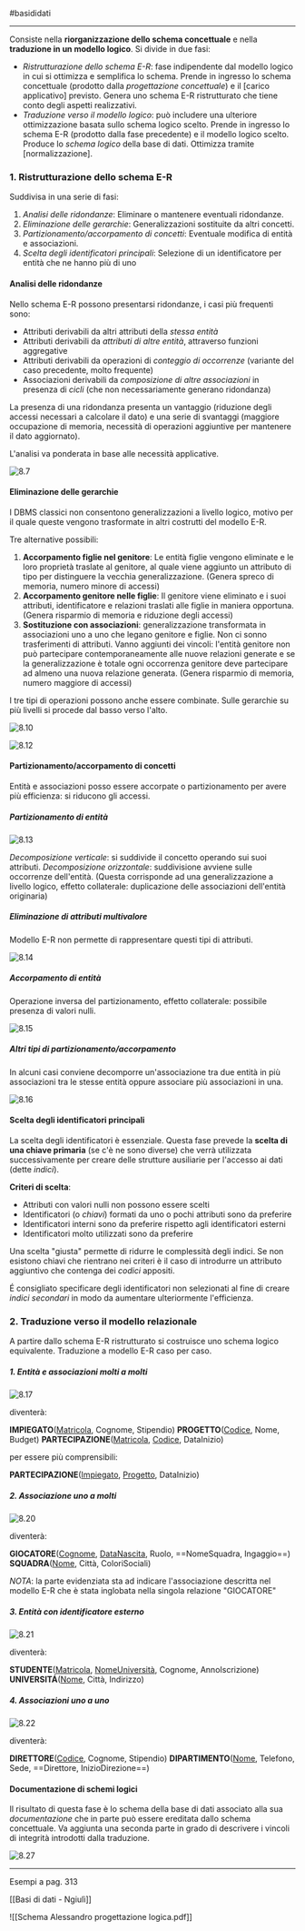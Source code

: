 #basididati 

---
Consiste nella **riorganizzazione dello schema concettuale** e nella **traduzione in un modello logico**. Si divide in due fasi:
- *Ristrutturazione dello schema E-R*: fase indipendente dal modello logico in cui si ottimizza e semplifica lo schema. Prende in ingresso lo schema concettuale (prodotto dalla *progettazione concettuale*) e il [carico applicativo] previsto. Genera uno schema E-R ristrutturato che tiene conto degli aspetti realizzativi.
- *Traduzione verso il modello logico*: può includere una ulteriore ottimizzazione basata sullo schema logico scelto. Prende in ingresso lo schema E-R (prodotto dalla fase precedente) e il modello logico scelto. Produce lo *schema logico* della base di dati. Ottimizza tramite [normalizzazione].

### 1. Ristrutturazione dello schema E-R
Suddivisa in una serie di fasi:
1. *Analisi delle ridondanze*: Eliminare o mantenere eventuali ridondanze.
2. *Eliminazione delle gerarchie*: Generalizzazioni sostituite da altri concetti.
3. *Partizionamento/accorpamento di concetti*: Eventuale modifica di entità e associazioni.
4. *Scelta degli identificatori principali*: Selezione di un identificatore per entità che ne hanno più di uno

#### Analisi delle ridondanze
Nello schema E-R possono presentarsi ridondanze, i casi più frequenti sono:
- Attributi derivabili da altri attributi della *stessa entità*
- Attributi derivabili da *attributi di altre entità*, attraverso funzioni aggregative
- Attributi derivabili da operazioni di *conteggio di occorrenze* (variante del caso precedente, molto frequente)
- Associazioni derivabili da *composizione di altre associazioni* in presenza di *cicli* (che non necessariamente generano ridondanza)

La presenza di una ridondanza presenta un vantaggio (riduzione degli accessi necessari a calcolare il dato) e una serie di svantaggi (maggiore occupazione di memoria, necessità di operazioni aggiuntive per mantenere il dato aggiornato).

L'analisi va ponderata in base alle necessità applicative.

![8.7](https://i.imgur.com/EfdDDxI.jpg)

#### Eliminazione delle gerarchie
I DBMS classici non consentono generalizzazioni a livello logico, motivo per il quale queste vengono trasformate in altri costrutti del modello E-R. 

Tre alternative possibili:
1. **Accorpamento figlie nel genitore**: Le entità figlie vengono eliminate e le loro proprietà traslate al genitore, al quale viene aggiunto un attributo di tipo per distinguere la vecchia generalizzazione. (Genera spreco di memoria, numero minore di accessi)
2. **Accorpamento genitore nelle figlie**: Il genitore viene eliminato e i suoi attributi, identificatore e relazioni traslati alle figlie in maniera opportuna. (Genera risparmio di memoria e riduzione degli accessi)
3. **Sostituzione con associazioni**: generalizzazione transformata in associazioni uno a uno che legano genitore e figlie. Non ci sonno trasferimenti di attributi. Vanno aggiunti dei vincoli: l'entità genitore non può partecipare contemporaneamente alle nuove relazioni generate e se la generalizzazione è totale ogni occorrenza genitore deve partecipare ad almeno una nuova relazione generata. (Genera risparmio di memoria, numero maggiore di accessi)

I tre tipi di operazioni possono anche essere combinate.
Sulle gerarchie su più livelli si procede dal basso verso l'alto.
  
![8.10](https://i.imgur.com/TJJ7oHd_d.webp?maxwidth=1520&fidelity=grand)

![8.12](https://i.imgur.com/Bda2pVH.jpg)

#### Partizionamento/accorpamento di concetti

Entità e associazioni posso essere accorpate o partizionamento per avere più efficienza: si riducono gli accessi.

##### Partizionamento di entità
![8.13](https://i.imgur.com/kxlvNdf.jpg)

*Decomposizione verticale*: si suddivide il concetto operando sui suoi attributi.
*Decomposizione orizzontale*: suddivisione avviene sulle occorrenze dell'entità. (Questa corrisponde ad una generalizzazione a livello logico, effetto collaterale: duplicazione delle associazioni dell'entità originaria)

##### Eliminazione di attributi multivalore
Modello E-R non permette di rappresentare questi tipi di attributi.

![8.14](https://i.imgur.com/ykH4G1A.jpg)

##### Accorpamento di entità
Operazione inversa del partizionamento, effetto collaterale: possibile presenza di valori nulli.

![8.15](https://i.imgur.com/0rP6fvX.jpg)

##### Altri tipi di partizionamento/accorpamento 
In alcuni casi conviene decomporre un'associazione tra due entità in più associazioni tra le stesse entità oppure associare più associazioni in una. 

![8.16](https://i.imgur.com/pj0kOHw.jpg)


#### Scelta degli identificatori principali
La scelta degli identificatori è essenziale. Questa fase prevede la **scelta di una chiave primaria** (se c'è ne sono diverse) che verrà utilizzata successivamente per creare delle strutture ausiliarie per l'accesso ai dati (dette *indici*). 

**Criteri di scelta**:
- Attributi con valori nulli non possono essere scelti
- Identificatori (o *chiavi*) formati da uno o pochi attributi sono da preferire
- Identificatori interni sono da preferire rispetto agli identificatori esterni
- Identificatori molto utilizzati sono da preferire

Una scelta "giusta" permette di ridurre le complessità degli indici.
Se non esistono chiavi che rientrano nei criteri è il caso di introdurre un attributo aggiuntivo che contenga dei *codici* appositi.

É consigliato specificare degli identificatori non selezionati al fine di creare *indici secondari* in modo da aumentare ulteriormente l'efficienza.

### 2. Traduzione verso il modello relazionale
A partire dallo schema E-R ristrutturato si costruisce uno schema logico equivalente. Traduzione a modello E-R caso per caso.

##### 1. Entità e associazioni molti a molti

![8.17](https://i.imgur.com/1yJKgtv.jpg)

diventerà:

**IMPIEGATO**(<ins>Matricola</ins>, Cognome, Stipendio)
**PROGETTO**(<ins>Codice</ins>, Nome, Budget)
**PARTECIPAZIONE**(<ins>Matricola</ins>, <ins>Codice</ins>, DataInizio)

per essere più comprensibili:

**PARTECIPAZIONE**(<ins>Impiegato</ins>, <ins>Progetto</ins>, DataInizio)

##### 2. Associazione uno a molti

![8.20](https://i.imgur.com/L0MFbe3_d.webp?maxwidth=1520&fidelity=grand)

diventerà:

**GIOCATORE**(<ins>Cognome</ins>, <ins>DataNascita</ins>, Ruolo, ==NomeSquadra, Ingaggio==)
**SQUADRA**(<ins>Nome</ins>, Città, ColoriSociali)

*NOTA*: la parte evidenziata sta ad indicare l'associazione descritta nel modello E-R che è stata inglobata nella singola relazione "GIOCATORE"

##### 3. Entità con identificatore esterno

![8.21](https://i.imgur.com/Cesvv8t_d.webp?maxwidth=1520&fidelity=grand)

diventerà:

**STUDENTE**(<ins>Matricola</ins>, <ins>NomeUniversità</ins>, Cognome, AnnoIscrizione)
**UNIVERSITÁ**(<ins>Nome</ins>, Città, Indirizzo)

##### 4. Associazioni uno a uno 

![8.22](https://i.imgur.com/ElDZATq_d.webp?maxwidth=1520&fidelity=grand)

diventerà:

**DIRETTORE**(<ins>Codice</ins>, Cognome, Stipendio)
**DIPARTIMENTO**(<ins>Nome</ins>, Telefono, Sede, ==Direttore, InizioDirezione==)

#### Documentazione di schemi logici

Il risultato di questa fase è lo schema della base di dati associato alla sua *documentazione* che in parte può essere ereditata dallo schema concettuale. Va aggiunta una seconda parte in grado di descrivere i vincoli di integrità introdotti dalla traduzione.

![8.27](https://i.imgur.com/crBipOj.jpg)

---
Esempi a pag. 313

[[Basi di dati - Ngiulì]]


![[Schema Alessandro progettazione logica.pdf]]